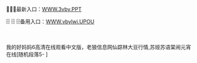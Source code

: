 <p>
	🚮🚮🚮最新入口：<a href="http://www.baidu.com/link?url=6MA2SWnO3Raqke39an_0PUxosM6ZrUGzi1BN9tNnlPW&wd">WWW.3vby.PPT</a> 
	<p>
		🗄
🗄
🗄备用入口：<a href="http://www.baidu.com/link?url=6MA2SWnO3Raqke39an_0PUxosM6ZrUGzi1BN9tNnlPW&wd">WWW.vbylwi.UPOU</a> 
	</p>
	<p>
		<br />
	</p>
	<p>
		我的好妈妈6高清在线观看中文版，老狼信息网仙踪林大豆行情,苏娅苏语棠闹元宵在线[随机段落5-
]
	</p>
